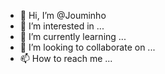 - 👋 Hi, I’m @Jouminho
- 👀 I’m interested in ...
- 🌱 I’m currently learning ...
- 💞️ I’m looking to collaborate on ...
- 📫 How to reach me ...

<!---
Jouminho/Jouminho is a ✨ special ✨ repository because its `README.md` (this file) appears on your GitHub profile.
You can click the Preview link to take a look at your changes.
--->
